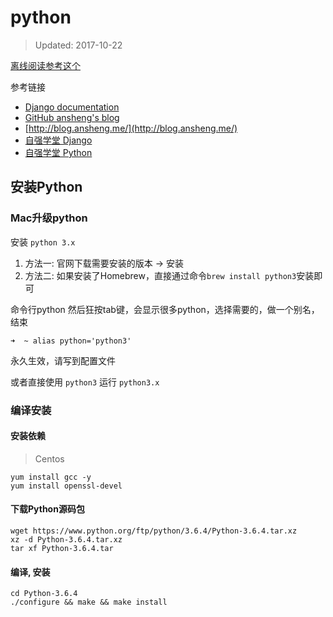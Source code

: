 # python

> Updated: 2017-10-22

[离线阅读参考这个](https://yangjinjie.github.io/notes/)

参考链接

- [Django documentation](https://docs.djangoproject.com/en/1.11/)
- [GitHub ansheng's blog](https://github.com/anshengme/blog)
- [http://blog.ansheng.me/](http://blog.ansheng.me/)
- [自强学堂 Django](http://code.ziqiangxuetang.com/django/django-tutorial.html)
- [自强学堂 Python](http://code.ziqiangxuetang.com/python/python-tutorial.html)

## 安装Python

### Mac升级python

安装 `python 3.x`

1. 方法一: 官网下载需要安装的版本 -> 安装
2. 方法二: 如果安装了Homebrew，直接通过命令`brew install python3`安装即可

命令行python 然后狂按tab键，会显示很多python，选择需要的，做一个别名，结束

    ➜  ~ alias python='python3'

永久生效，请写到配置文件

或者直接使用 `python3` 运行 `python3.x`

### 编译安装

#### 安装依赖

> Centos

```shell
yum install gcc -y
yum install openssl-devel
```

#### 下载Python源码包

```shell
wget https://www.python.org/ftp/python/3.6.4/Python-3.6.4.tar.xz
xz -d Python-3.6.4.tar.xz
tar xf Python-3.6.4.tar
```

#### 编译, 安装

```shell
cd Python-3.6.4
./configure && make && make install
```
